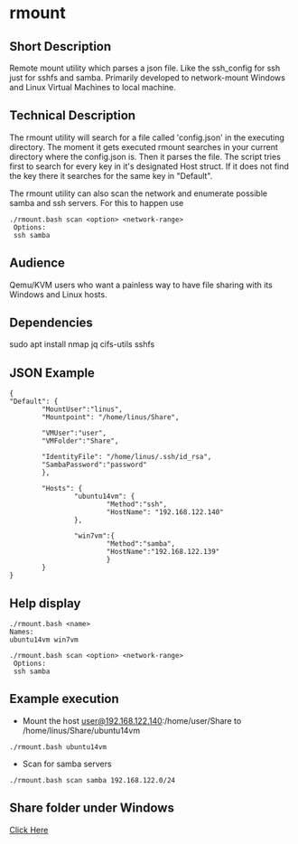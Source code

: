 # rmount


## Short Description
Remote mount utility which parses a json file. Like the ssh_config for ssh just for sshfs and samba.
Primarily developed to network-mount Windows and Linux Virtual Machines to local machine. 

## Technical Description
The rmount utility will search for a file called 'config.json' in the executing directory. 
The moment it gets executed rmount searches in your current directory where the config.json is.
Then it parses the file. The script tries first to search for every key in it's designated Host struct. If it does not find the key there it searches for the same key in "Default".

The rmount utility can also scan the network and enumerate possible samba and ssh servers. For this to happen use
```
./rmount.bash scan <option> <network-range>
 Options:
 ssh samba
```

## Audience
Qemu/KVM users who want a painless way to have file sharing with its Windows and Linux hosts.

## Dependencies
sudo apt install nmap jq cifs-utils sshfs

## JSON Example
```
{
"Default": {
        "MountUser":"linus",
        "Mountpoint": "/home/linus/Share",

        "VMUser":"user",
        "VMFolder":"Share",

        "IdentityFile": "/home/linus/.ssh/id_rsa",
        "SambaPassword":"password"
        },

        "Hosts": {
                "ubuntu14vm": {
                        "Method":"ssh",
                        "HostName": "192.168.122.140"
                },

                "win7vm":{
                        "Method":"samba",
                        "HostName":"192.168.122.139"
                        }
        }
}
```

## Help display
```
./rmount.bash <name>
Names:
ubuntu14vm win7vm

./rmount.bash scan <option> <network-range>
 Options:
 ssh samba
 ```

## Example execution
* Mount the host 
user@192.168.122.140:/home/user/Share to /home/linus/Share/ubuntu14vm
```
./rmount.bash ubuntu14vm
```

* Scan for samba servers
```
./rmount.bash scan samba 192.168.122.0/24
```

## Share folder under Windows
[Click Here](https://www.howtogeek.com/176471/how-to-share-files-between-windows-and-linux/)


